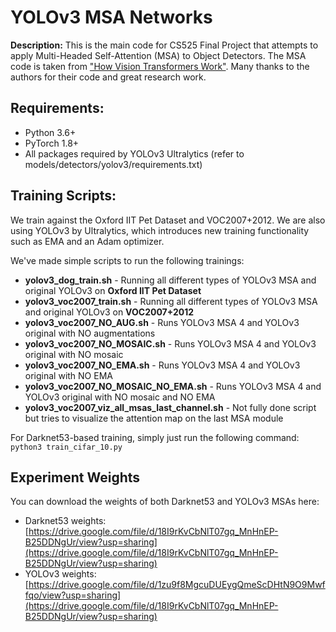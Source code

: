 # YOLOv3 MSA Networks

**Description:** This is the main code for CS525 Final Project that attempts to apply Multi-Headed Self-Attention (MSA) to Object Detectors. The MSA code is taken from ["How Vision Transformers Work"](https://github.com/xxxnell/how-do-vits-work). Many thanks to the authors for their code and great research work.

## Requirements:
- Python 3.6+
- PyTorch 1.8+
- All packages required by YOLOv3 Ultralytics (refer to models/detectors/yolov3/requirements.txt)

## Training Scripts:
We train against the Oxford IIT Pet Dataset and VOC2007+2012. We are also using YOLOv3 by Ultralytics, which introduces new training functionality such as EMA and an Adam optimizer.

We've made simple scripts to run the following trainings:

- **yolov3_dog_train.sh** - Running all different types of YOLOv3 MSA and original YOLOv3 on **Oxford IIT Pet Dataset**
- **yolov3_voc2007_train.sh** - Running all different types of YOLOv3 MSA and original YOLOv3 on **VOC2007+2012**
- **yolov3_voc2007_NO_AUG.sh** - Runs YOLOv3 MSA 4 and YOLOv3 original with NO augmentations
- **yolov3_voc2007_NO_MOSAIC.sh** - Runs YOLOv3 MSA 4 and YOLOv3 original with NO mosaic 
- **yolov3_voc2007_NO_EMA.sh** - Runs YOLOv3 MSA 4 and YOLOv3 original with NO EMA
- **yolov3_voc2007_NO_MOSAIC_NO_EMA.sh** - Runs YOLOv3 MSA 4 and YOLOv3 original with NO mosaic and NO EMA
- **yolov3_voc2007_viz_all_msas_last_channel.sh** - Not fully done script but tries to visualize the attention map on the last MSA module 

For Darknet53-based training, simply just run the following command:
``python3 train_cifar_10.py``

## Experiment Weights

You can download the weights of both Darknet53 and YOLOv3 MSAs here:
- Darknet53 weights: [https://drive.google.com/file/d/18I9rKvCbNlT07gq_MnHnEP-B25DDNgUr/view?usp=sharing](https://drive.google.com/file/d/18I9rKvCbNlT07gq_MnHnEP-B25DDNgUr/view?usp=sharing)
- YOLOv3 weights: [https://drive.google.com/file/d/1zu9f8MgcuDUEygQmeScDHtN9O9Mwffqo/view?usp=sharing](https://drive.google.com/file/d/18I9rKvCbNlT07gq_MnHnEP-B25DDNgUr/view?usp=sharing)